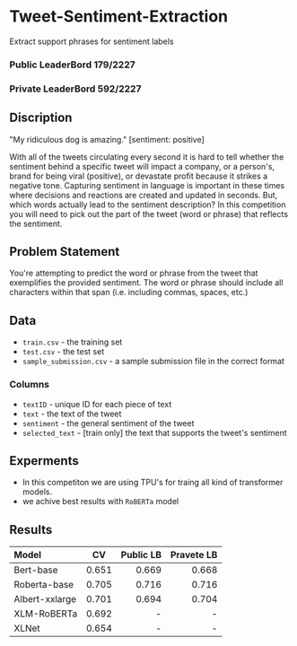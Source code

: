 # Tweet-Sentiment-Extraction
Extract support phrases for sentiment labels

### Public LeaderBord 179/2227
### Private LeaderBord 592/2227

## Discription

"My ridiculous dog is amazing." [sentiment: positive]

With all of the tweets circulating every second it is hard to tell whether the sentiment behind a specific tweet will impact a company, or a person's, brand for being viral (positive), or devastate profit because it strikes a negative tone. Capturing sentiment in language is important in these times where decisions and reactions are created and updated in seconds. But, which words actually lead to the sentiment description? In this competition you will need to pick out the part of the tweet (word or phrase) that reflects the sentiment.

## Problem Statement

You're attempting to predict the word or phrase from the tweet that exemplifies the provided sentiment. The word or phrase should include all characters within that span (i.e. including commas, spaces, etc.)

## Data

- `train.csv` - the training set
- `test.csv` - the test set
- `sample_submission.csv` - a sample submission file in the correct format

### Columns

- `textID` - unique ID for each piece of text
- `text` - the text of the tweet
- `sentiment` - the general sentiment of the tweet
- `selected_text` - [train only] the text that supports the tweet's sentiment

## Experments

- In this competiton we are using TPU's for traing all kind of transformer models.
- we achive best results with `RoBERTa` model

## Results

| Model          | CV    | Public LB | Pravete LB|
| :------------  |:-----:| -----:    | -----:    |
| Bert-base      | 0.651 | 0.669     | 0.668     |
| Roberta-base   | 0.705 | 0.716     | 0.716     |
| Albert-xxlarge | 0.701 | 0.694     | 0.704     |
| XLM-RoBERTa    | 0.692 |   -       |    -      |
| XLNet          | 0.654 |   -       |    -      |    



